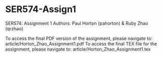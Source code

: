 # SER574-Assign1
SER574: Assignment 1
Authors: Paul Horton (pahorton) & Ruby Zhao (qrzhao)

To access the final PDF version of the assignment, please navigate to: article/Horton_Zhao_Assignment1.pdf
To access the final TEX file for the assignment, please navigate to: article/Horton_Zhao_Assignment1.tex
